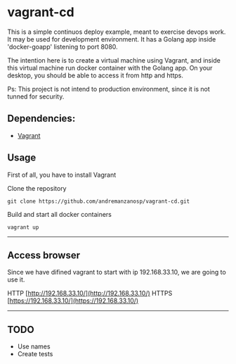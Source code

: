 
# vagrant-cd

This is a simple continuos deploy example, meant to exercise devops work. It may be used for development environment.
It has a Golang app inside 'docker-goapp' listening to port 8080.

The intention here is to create a virtual machine using Vagrant, and inside this virtual machine run docker container with the Golang app.
On your desktop, you should be able to access it from http and https.

Ps: This project is not intend to production environment, since it is not tunned for security.


## Dependencies:

* [Vagrant](https://www.vagrantup.com/)


## Usage

First of all, you have to install Vagrant

Clone the repository
```
git clone https://github.com/andremanzanosp/vagrant-cd.git
```

Build and start all docker containers
```
vagrant up
```

---

## Access browser

Since we have difined vagrant to start with ip 192.168.33.10, we are going to use it.

HTTP [http://192.168.33.10/](http://192.168.33.10/) 
HTTPS [https://192.168.33.10/](https://192.168.33.10/)


---

## TODO

- Use names
- Create tests


